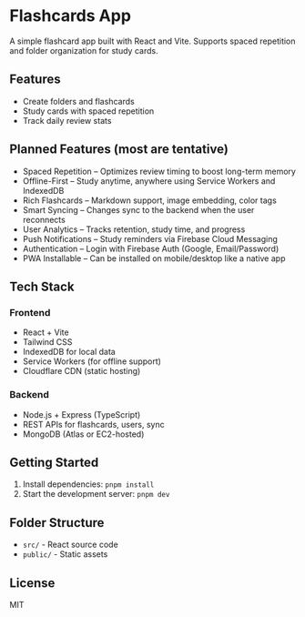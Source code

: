 # Flashcards App

A simple flashcard app built with React and Vite. Supports spaced repetition and folder organization for study cards.

## Features
- Create folders and flashcards
- Study cards with spaced repetition
- Track daily review stats

## Planned Features (most are tentative)
- Spaced Repetition – Optimizes review timing to boost long-term memory
- Offline-First – Study anytime, anywhere using Service Workers and IndexedDB
- Rich Flashcards – Markdown support, image embedding, color tags
- Smart Syncing – Changes sync to the backend when the user reconnects
- User Analytics – Tracks retention, study time, and progress
- Push Notifications – Study reminders via Firebase Cloud Messaging
- Authentication – Login with Firebase Auth (Google, Email/Password)
- PWA Installable – Can be installed on mobile/desktop like a native app

## Tech Stack

### Frontend
- React + Vite
- Tailwind CSS
- IndexedDB for local data
- Service Workers (for offline support)
- Cloudflare CDN (static hosting)

### Backend
- Node.js + Express (TypeScript)
- REST APIs for flashcards, users, sync
- MongoDB (Atlas or EC2-hosted)

## Getting Started
1. Install dependencies:
   `pnpm install`
2. Start the development server:
   `pnpm dev`

## Folder Structure
- `src/` - React source code
- `public/` - Static assets

## License
MIT

